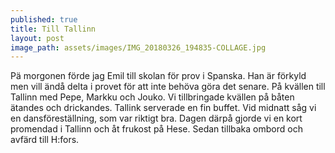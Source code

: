 ```yaml
---
published: true
title: Till Tallinn
layout: post
image_path: assets/images/IMG_20180326_194835-COLLAGE.jpg
---
```



Pä morgonen förde jag Emil till skolan för prov i Spanska. Han är förkyld men vill ändå delta i provet för att inte behöva göra det senare.
På kvällen till Tallinn med Pepe, Markku och Jouko. Vi tillbringade kvällen på båten ätandes och drickandes. Tallink serverade en fin buffet. Vid midnatt såg vi en dansföreställning, som var riktigt bra.
Dagen därpå gjorde vi en kort promendad i Tallinn och åt frukost på Hese. Sedan tillbaka ombord och avfärd till H:fors.
